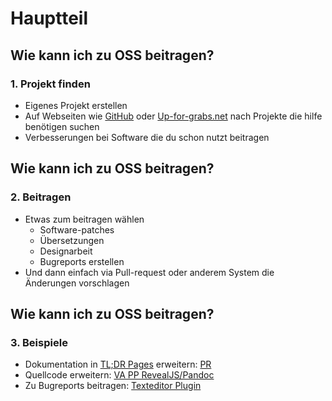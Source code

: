 # Hauptteil

## Wie kann ich zu OSS beitragen?
### 1. Projekt finden
- Eigenes Projekt erstellen
- Auf Webseiten wie [GitHub](https://github.com) oder [Up-for-grabs.net](http://up-for-grabs.net) nach Projekte die hilfe benötigen suchen
- Verbesserungen bei Software die du schon nutzt beitragen

## Wie kann ich zu OSS beitragen?
### 2. Beitragen
- Etwas zum beitragen wählen
  - Software-patches
  - Übersetzungen
  - Designarbeit
  - Bugreports erstellen
- Und dann einfach via Pull-request oder anderem System die Änderungen vorschlagen

## Wie kann ich zu OSS beitragen?
### 3. Beispiele
- Dokumentation in [TL;DR Pages](https://github.com/tldr-pages/tldr) erweitern: [PR](https://github.com/tldr-pages/tldr/pull/1893)
- Quellcode erweitern: [VA PP RevealJS/Pandoc](https://github.com/fuerbringer/efz-va/pull/1)
- Zu Bugreports beitragen: [Texteditor Plugin](https://github.com/HelloWorld017/atom-discord/issues/32)

